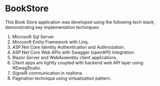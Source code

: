 # BookStore
This Book Store application was developed using the following tech stack, demonstrating key implementation techniques:
1. Microsoft Sql Server.
2. Microsoft Entity Framework with Linq.
4. ASP.Net Core Identity Authentication and Authroization.
5. ASP.Net Core Web APIs with Swagger (openAPI) integration.
6. Blazor Server and WebAssembly client applications.
7. Client apps are tightly coupled with backend web API layer using NSwagStudio.
8. SignalR communication in realtime.
9. Pagination technique using virtualization pattern.
